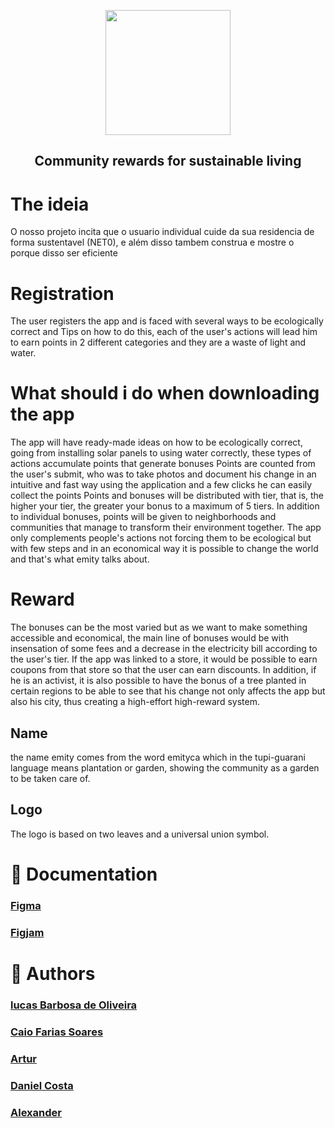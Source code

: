 <p align="center">
    <img height="200"src="https://user-images.githubusercontent.com/47783422/175820791-e4d19a2a-7f84-4dd2-8125-fd163466ddd7.png?raw=true">
    <h2 align="center"> Community rewards for sustainable living </h2> 
    
</p>

# The ideia 
 
O nosso projeto incita que o usuario individual cuide da sua residencia de forma sustentavel (NET0), e além disso tambem construa e mostre o porque disso ser eficiente
 
# Registration
   The user registers the app and is faced with several ways to be ecologically correct and Tips on how to do this, each of the user's actions will lead him to earn points in 2 different categories and they are a waste of light and water.
 
# What should i do when downloading the app
   The app will have ready-made ideas on how to be ecologically correct, going from installing solar panels to using water correctly, these types of actions accumulate points that generate bonuses
    Points are counted from the user's submit, who was to take photos and document his change in an intuitive and fast way using the application and a few clicks he can easily collect the points
    Points and bonuses will be distributed with tier, that is, the higher your tier, the greater your bonus to a maximum of 5 tiers.
    In addition to individual bonuses, points will be given to neighborhoods and communities that manage to transform their environment together.
    The app only complements people's actions not forcing them to be ecological but with few steps and in an economical way it is possible to change the world and that's what emity talks about.
# Reward
   The bonuses can be the most varied but as we want to make something accessible and economical, the main line of bonuses would be with insensation of some fees and a decrease in the electricity bill according to the user's tier.
    If the app was linked to a store, it would be possible to earn coupons from that store so that the user can earn discounts.
    In addition, if he is an activist, it is also possible to have the bonus of a tree planted in certain regions to be able to see that his change not only affects the app but also his city, thus creating a high-effort high-reward system.
## Name
 the name emity comes from the word emityca which in the tupi-guarani language means plantation or garden, showing the community as a garden to be taken care of.
 
## Logo
The logo is based on two leaves and a universal union symbol.

# 📁 Documentation

[<h3>Figma</h3>](https://www.figma.com/file/5s1HXySRgGJNlcEUcZjSPX/App-Model?node-id=415%3A2)

[<h3>Figjam</h3>](https://www.figma.com/file/YRDAx1zwhsUQgismKoNMVl/Figjam?node-id=3%3A591)
    

# 👋 Authors
[<h3>lucas Barbosa de Oliveira</h3>](https://github.com/LucasBrbs)

[<h3>Caio Farias Soares</h3>](https://github.com/CaioFaSoares)

[<h3>Artur</h3>](https://github.com/Laafal)

[<h3>Daniel Costa</h3>](https://github.com/CaioFaSoares)

[<h3>Alexander</h3>](https://github.com/Laafal)
